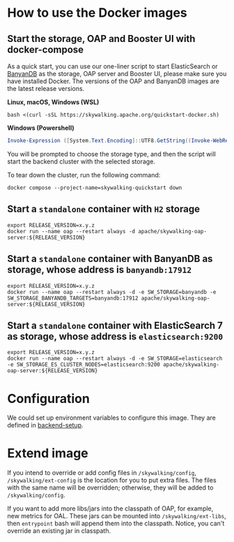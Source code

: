 # How to use the Docker images

## Start the storage, OAP and Booster UI with docker-compose

As a quick start, you can use our one-liner script to start ElasticSearch or [BanyanDB](https://skywalking.apache.org/docs/skywalking-banyandb/next/readme/) as the storage, OAP server and Booster UI, please make sure you have installed Docker.
The versions of the OAP and BanyanDB images are the latest release versions. 

**Linux, macOS, Windows (WSL)**
```shell
bash <(curl -sSL https://skywalking.apache.org/quickstart-docker.sh) 
```

**Windows (Powershell)**
```powershell
Invoke-Expression ([System.Text.Encoding]::UTF8.GetString((Invoke-WebRequest -Uri https://skywalking.apache.org/quickstart-docker.ps1 -UseBasicParsing).Content))
```

You will be prompted to choose the storage type, and then the script will start the backend cluster with the selected storage. 

To tear down the cluster, run the following command:

```shell
docker compose --project-name=skywalking-quickstart down
```
## Start a `standalone` container with `H2` storage

```shell
export RELEASE_VERSION=x.y.z
docker run --name oap --restart always -d apache/skywalking-oap-server:${RELEASE_VERSION}
```

## Start a `standalone` container with BanyanDB as storage, whose address is `banyandb:17912`

```shell
export RELEASE_VERSION=x.y.z
docker run --name oap --restart always -d -e SW_STORAGE=banyandb -e SW_STORAGE_BANYANDB_TARGETS=banyandb:17912 apache/skywalking-oap-server:${RELEASE_VERSION}
```

## Start a `standalone` container with ElasticSearch 7 as storage, whose address is `elasticsearch:9200`

```shell
export RELEASE_VERSION=x.y.z
docker run --name oap --restart always -d -e SW_STORAGE=elasticsearch -e SW_STORAGE_ES_CLUSTER_NODES=elasticsearch:9200 apache/skywalking-oap-server:${RELEASE_VERSION}
```

# Configuration

We could set up environment variables to configure this image. They are defined in [backend-setup](backend-setup.md).

# Extend image

If you intend to override or add config files in `/skywalking/config`, `/skywalking/ext-config` is the location for you to put extra files.
The files with the same name will be overridden; otherwise, they will be added to `/skywalking/config`.

If you want to add more libs/jars into the classpath of OAP, for example, new metrics for OAL. These jars can be mounted into `/skywalking/ext-libs`, then
`entrypoint` bash will append them into the classpath. Notice, you can't override an existing jar in classpath.
